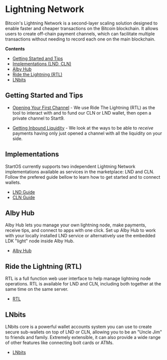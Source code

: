 # Lightning Network

Bitcoin's Lightning Network is a second-layer scaling solution designed to enable faster and cheaper transactions on the Bitcoin blockchain. It allows users to create off-chain payment channels, which can facilitate multiple transactions without needing to record each one on the main blockchain.

**Contents**
- [Getting Started and Tips](#gettingstarted)
- [Implementations (LND, CLN)](#implementations)
- [Alby Hub](#alby-hub)
- [Ride the Lightning (RTL)](#ride-the-lightning-rtl)
- [LNbits](#lnbits)

## Getting Started and Tips

- [Opening Your First Channel](./opening-channels.md) - We use Ride The Lightning (RTL) as the tool to interact with and to fund our CLN or LND wallet, then open a private channel to Start9.

- [Getting Inbound Liquidity](./getting-inbound-liquidity.md) - We look at the ways to be able to *receive* payments having only just opened a channel with all the liquidity on your side.


## Implementations

StartOS currently supports two independent Lightning Network implementations available as services in the marketplace: LND and CLN. Follow the prefered guide bellow to learn how to get started and to connect wallets.

- [LND Guide](https://github.com/Start9Labs/lnd-startos/docs/introduction.md)
- [CLN Guide](https://github.com/Start9Labs/cln-startos/docs/introduction.md)


## Alby Hub

Alby Hub lets you manage your own lightning node, make payments, receive tips, and connect to apps with one click. Set up Alby Hub to work with your locally installed LND service or alternatively use the embedded LDK "light" node inside Alby Hub.

- [Alby Hub](https://github.com/Start9Labs/albyhub-startos/docs/introduction.md)


## Ride the Lightning (RTL)

RTL is a full function web user interface to help manage lightning node operations. RTL is available for LND and CLN, including both together at the same time on the same server.

- [RTL](https://github.com/Start9Labs/rtl-startos/docs/introduction.md)


## LNbits

LNbits core is a powerful wallet accounts system you can use to create secure sub-wallets on top of LND or CLN, allowing you to be an "Uncle Jim" to friends and family. Extremely extensible, it can also provide a wide range of other features like connecting bolt cards or ATMs.

- [LNbits](./lnbits/)
